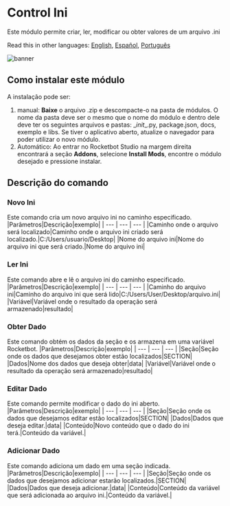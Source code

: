 # Control Ini
  
Este módulo permite criar, ler, modificar ou obter valores de um arquivo .ini

Read this in other languages: [English](Manual_ControlIni.md), [Español](Manual_ControlIni.es.md), [Português](Manual_ControlIni.pr.md)
  
![banner](imgs/Banner_ControlIni.png)
## Como instalar este módulo
  
A instalação pode ser:
1. manual: __Baixe__ o arquivo .zip e descompacte-o na pasta de módulos. O nome da pasta deve ser o mesmo que o nome do módulo e dentro dele deve ter os seguintes arquivos e pastas: \__init__.py, package.json, docs, exemplo e libs. Se tiver o aplicativo aberto, atualize o navegador para poder utilizar o novo módulo.
2. Automático: Ao entrar no Rocketbot Studio na margem direita encontrará a seção **Addons**, selecione **Install Mods**, encontre o módulo desejado e pressione instalar.



## Descrição do comando

### Novo Ini
  
Este comando cria um novo arquivo ini no caminho especificado.
|Parâmetros|Descrição|exemplo|
| --- | --- | --- |
|Caminho onde o arquivo será localizado|Caminho onde o arquivo ini criado será localizado.|C:/Users/usuario/Desktop|
|Nome do arquivo ini|Nome do arquivo ini que será criado.|Nome do arquivo ini|

### Ler Ini
  
Este comando abre e lê o arquivo ini do caminho especificado.
|Parâmetros|Descrição|exemplo|
| --- | --- | --- |
|Caminho do arquivo ini|Caminho do arquivo ini que será lido|C:/Users/User/Desktop/arquivo.ini|
|Variável|Variável onde o resultado da operação será armazenado|resultado|

### Obter Dado
  
Este comando obtém os dados da seção e os armazena em uma variável Rocketbot.
|Parâmetros|Descrição|exemplo|
| --- | --- | --- |
|Seção|Seção onde os dados que desejamos obter estão localizados|SECTION|
|Dados|Nome dos dados que deseja obter|data|
|Variável|Variável onde o resultado da operação será armazenado|resultado|

### Editar Dado
  
Este comando permite modificar o dado do ini aberto.
|Parâmetros|Descrição|exemplo|
| --- | --- | --- |
|Seção|Seção onde os dados que desejamos editar estão localizados|SECTION|
|Dados|Dados que deseja editar.|data|
|Conteúdo|Novo conteúdo que o dado do ini terá.|Conteúdo da variável.|

### Adicionar Dado
  
Este comando adiciona um dado em uma seção indicada.
|Parâmetros|Descrição|exemplo|
| --- | --- | --- |
|Seção|Seção onde os dados que desejamos adicionar estarão localizados.|SECTION|
|Dados|Dados que deseja adicionar.|data|
|Conteúdo|Conteúdo da variável que será adicionada ao arquivo ini.|Conteúdo da variável.|
